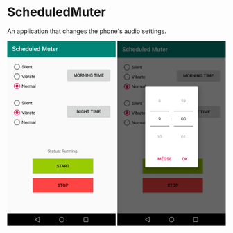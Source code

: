 # ScheduledMuter
An application that changes the phone's audio settings.

<img src="Screenshot1.png" width="250">
<img src="Screenshot2.png" width="250">

